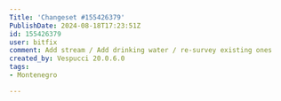 ```yaml
---
Title: 'Changeset #155426379'
PublishDate: 2024-08-18T17:23:51Z
id: 155426379
user: bitfix
comment: Add stream / Add drinking water / re-survey existing ones
created_by: Vespucci 20.0.6.0
tags:
- Montenegro

---
```

